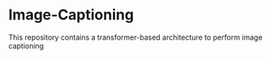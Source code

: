 # Image-Captioning
This repository contains a transformer-based architecture to perform image captioning
